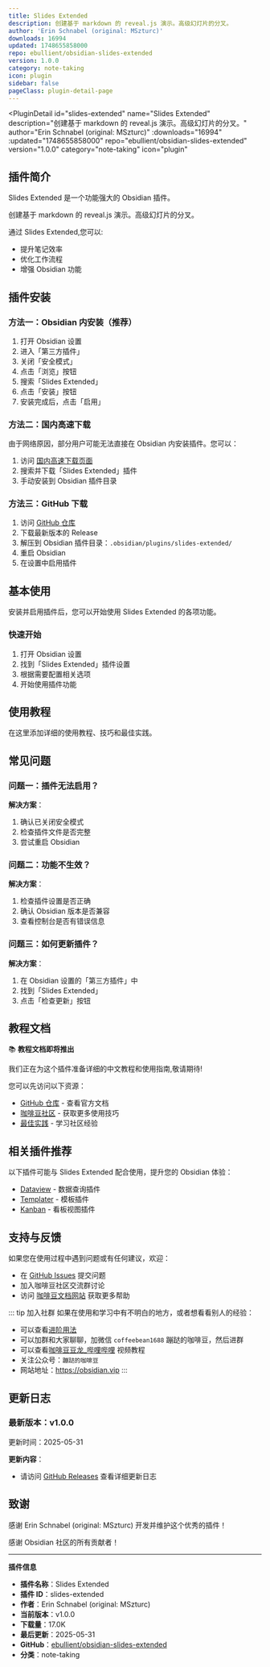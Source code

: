 ```yaml
---
title: Slides Extended
description: 创建基于 markdown 的 reveal.js 演示。高级幻灯片的分叉。
author: 'Erin Schnabel (original: MSzturc)'
downloads: 16994
updated: 1748655858000
repo: ebullient/obsidian-slides-extended
version: 1.0.0
category: note-taking
icon: plugin
sidebar: false
pageClass: plugin-detail-page
---
```


<PluginDetail
  id="slides-extended"
  name="Slides Extended"
  description="创建基于 markdown 的 reveal.js 演示。高级幻灯片的分叉。"
  author="Erin Schnabel (original: MSzturc)"
  :downloads="16994"
  :updated="1748655858000"
  repo="ebullient/obsidian-slides-extended"
  version="1.0.0"
  category="note-taking"
  icon="plugin"
>

<!-- AUTO_GENERATED_START -->
## 插件简介

Slides Extended 是一个功能强大的 Obsidian 插件。

创建基于 markdown 的 reveal.js 演示。高级幻灯片的分叉。

通过 Slides Extended,您可以:

- 提升笔记效率
- 优化工作流程
- 增强 Obsidian 功能

<!-- AUTO_GENERATED_END -->

<!-- AUTO_GENERATED_START -->
## 插件安装

### 方法一：Obsidian 内安装（推荐）

1. 打开 Obsidian 设置
2. 进入「第三方插件」
3. 关闭「安全模式」
4. 点击「浏览」按钮
5. 搜索「Slides Extended」
6. 点击「安装」按钮
7. 安装完成后，点击「启用」

### 方法二：国内高速下载

由于网络原因，部分用户可能无法直接在 Obsidian 内安装插件。您可以：

1. 访问 [国内高速下载页面](/zh/documentation/obsidian-plugins-download.html)
2. 搜索并下载「Slides Extended」插件
3. 手动安装到 Obsidian 插件目录

### 方法三：GitHub 下载

1. 访问 [GitHub 仓库](https://github.com/ebullient/obsidian-slides-extended)
2. 下载最新版本的 Release
3. 解压到 Obsidian 插件目录：`.obsidian/plugins/slides-extended/`
4. 重启 Obsidian
5. 在设置中启用插件

## 基本使用

安装并启用插件后，您可以开始使用 Slides Extended 的各项功能。

### 快速开始

1. 打开 Obsidian 设置
2. 找到「Slides Extended」插件设置
3. 根据需要配置相关选项
4. 开始使用插件功能

<!-- AUTO_GENERATED_END -->

<!-- CUSTOM_CONTENT_START:tutorial -->
## 使用教程

在这里添加详细的使用教程、技巧和最佳实践。

<!-- CUSTOM_CONTENT_END:tutorial -->

<!-- SHARED_CONTENT_START -->
## 常见问题

### 问题一：插件无法启用？

**解决方案**：
1. 确认已关闭安全模式
2. 检查插件文件是否完整
3. 尝试重启 Obsidian

### 问题二：功能不生效？

**解决方案**：
1. 检查插件设置是否正确
2. 确认 Obsidian 版本是否兼容
3. 查看控制台是否有错误信息

### 问题三：如何更新插件？

**解决方案**：
1. 在 Obsidian 设置的「第三方插件」中
2. 找到「Slides Extended」
3. 点击「检查更新」按钮

## 教程文档

📚 **教程文档即将推出**

我们正在为这个插件准备详细的中文教程和使用指南,敬请期待!

您可以先访问以下资源：
- [GitHub 仓库](https://github.com/ebullient/obsidian-slides-extended) - 查看官方文档
- [咖啡豆社区](/zh/bases/) - 获取更多使用技巧
- [最佳实践](/zh/best-practices/) - 学习社区经验

## 相关插件推荐

以下插件可能与 Slides Extended 配合使用，提升您的 Obsidian 体验：

- [Dataview](/zh/plugins/dataview.html) - 数据查询插件
- [Templater](/zh/plugins/templater-obsidian.html) - 模板插件
- [Kanban](/zh/plugins/obsidian-kanban.html) - 看板视图插件

## 支持与反馈

如果您在使用过程中遇到问题或有任何建议，欢迎：

- 在 [GitHub Issues](https://github.com/ebullient/obsidian-slides-extended/issues) 提交问题
- 加入咖啡豆社区交流群讨论
- 访问 [咖啡豆文档网站](https://obsidian.vip) 获取更多帮助

::: tip 加入社群
如果在使用和学习中有不明白的地方，或者想看看别人的经验：
- 可以查看[进阶用法](/zh/advanced)
- 可以加群和大家聊聊，加微信 `coffeebean1688` 蹦跶的咖啡豆，然后进群
- 可以查看[咖啡豆豆龙_哔哩哔哩](https://space.bilibili.com/618777356) 视频教程
- 关注公众号：`蹦跶的咖啡豆`
- 网站地址：https://obsidian.vip
:::
<!-- SHARED_CONTENT_END -->

<!-- AUTO_GENERATED_START -->
## 更新日志

### 最新版本：v1.0.0

更新时间：2025-05-31

**更新内容**：
- 请访问 [GitHub Releases](https://github.com/ebullient/obsidian-slides-extended/releases) 查看详细更新日志

## 致谢

感谢 Erin Schnabel (original: MSzturc) 开发并维护这个优秀的插件！

感谢 Obsidian 社区的所有贡献者！

---

**插件信息**
- **插件名称**：Slides Extended
- **插件 ID**：slides-extended
- **作者**：Erin Schnabel (original: MSzturc)
- **当前版本**：v1.0.0
- **下载量**：17.0K
- **最后更新**：2025-05-31
- **GitHub**：[ebullient/obsidian-slides-extended](https://github.com/ebullient/obsidian-slides-extended)
- **分类**：note-taking
<!-- AUTO_GENERATED_END -->

</PluginDetail>

